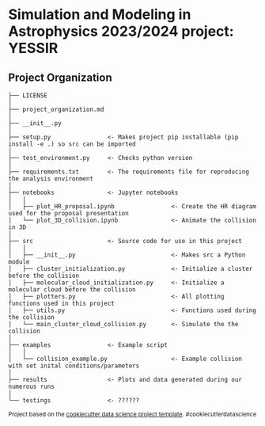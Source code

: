 # Simulation and Modeling in Astrophysics 2023/2024 project: YESSIR

Project Organization
------------

    ├── LICENSE
    │
    ├── project_organization.md
    │
    ├── __init__.py
    │
    ├── setup.py                <- Makes project pip installable (pip install -e .) so src can be imported
    │
    ├── test_environment.py     <- Checks python version
    │
    ├── requirements.txt        <- The requirements file for reproducing the analysis environment
    │
    ├── notebooks               <- Jupyter notebooks
    │   │
    │   ├── plot_HR_proposal.ipynb                <- Create the HR diagram used for the proposal presentation
    │   └── plot_3D_collision.ipynb               <- Animate the collision in 3D
    │
    ├── src                     <- Source code for use in this project
    │   │
    │   ├── __init__.py                           <- Makes src a Python module
    │   ├── cluster_initialization.py             <- Initialize a cluster before the collision
    │   ├── molecular_cloud_initialization.py     <- Initialize a molecular cloud before the collision
    │   ├── plotters.py                           <- All plotting functions used in this project
    │   ├── utils.py                              <- Functions used during the collision
    │   └── main_cluster_cloud_collision.py       <- Simulate the the collision
    │
    ├── examples                <- Example script
    │   │
    │   └── collision_example.py                  <- Example collision with set inital conditions/parameters
    │
    ├── results                 <- Plots and data generated during our numerous runs
    │
    └── testings                <- ??????

<p><small>Project based on the <a target="_blank" href="https://drivendata.github.io/cookiecutter-data-science/">cookiecutter data science project template</a>. #cookiecutterdatascience</small></p>

